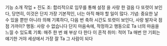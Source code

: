 기능 소개
작업 + 진도 조: 합리적으로 임무를 통해 설정 을 사랑 한 걸음
다 또렷이 보인다, 당연히, 이것은 단지 가장 기본적인, 너는 아직 해야 할 일이 많다.
기념: 중요한 날 수 있을 뿐만 아니라
의해 기록하다, 다음 번 축하 시간도 또렷이 보인다, 사랑 발자국 점점 가까이?
행동: 사랑 수 없습니다
단지 마음속에, 작정하고 행동으로 Ta 너의 마음을 느낄 수 있도록
기록: 매주 한 번 왜 부상 다 한다
이 흔적
취미: 적어 Ta 매번 안 기회는 얘기한 거야 세상에서 가장 잘 Ta 그 사람이 되다

